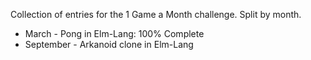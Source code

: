 Collection of entries for the 1 Game a Month challenge. Split by month.

- March - Pong in Elm-Lang: 100% Complete
- September - Arkanoid clone in Elm-Lang
